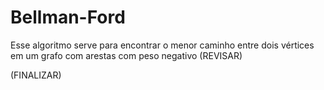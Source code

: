 # Bellman-Ford

Esse algoritmo serve para encontrar o menor caminho entre dois vértices em um grafo com arestas 
com peso negativo (REVISAR)

(FINALIZAR)
